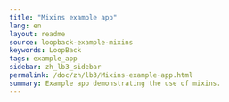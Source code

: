 ```yaml
---
title: "Mixins example app"
lang: en
layout: readme
source: loopback-example-mixins
keywords: LoopBack
tags: example_app
sidebar: zh_lb3_sidebar
permalink: /doc/zh/lb3/Mixins-example-app.html
summary: Example app demonstrating the use of mixins.
---
```

